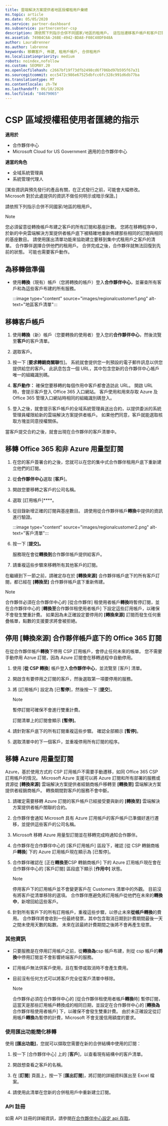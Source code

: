 ```yaml
---
title: 雲端解決方案提供者地區授權租用戶彙總
ms.topic: article
ms.date: 05/05/2020
ms.service: partner-dashboard
ms.subservice: partnercenter-csp
description: 請依照下列指示合併不同國家/地區的租用戶。 這包括遷移客戶帳戶和客戶訂閱的步驟。
ms.assetid: 749B4C6A-26BE-4942-BDA8-F08C40DF048A
author: LauraBrenner
ms.author: labrenne
keywords: 移轉客戶, 佈建, 租用戶帳戶, 合併租用戶
ms.localizationpriority: medium
robots: noindex,nofollow
ms.custom: SEOMAY.20
ms.openlocfilehash: c2667bf19f73dfb2498cd6f706bd97b595f67a31
ms.sourcegitcommit: ecc5472c986e67525dbfcc6fc328c991d6db77ba
ms.translationtype: MT
ms.contentlocale: zh-TW
ms.lasthandoff: 06/10/2020
ms.locfileid: "84679065"
---
```

# <a name="instructions-for-csp-regional-authorization-tenant-consolidation"></a>CSP 區域授權租使用者匯總的指示

**適用於**

-  合作夥伴中心
-  Microsoft Cloud for US Government 適用的合作夥伴中心

**適當的角色**

- 全域系統管理員
- 系統管理代理人

\[某些資訊與預先發行的產品有關，在正式發行之前，可能會大幅修改。 Microsoft 對於此處提供的資訊不做任何明示或暗示保證。\]

請依照下列指示合併不同國家/地區的租用戶。

>[!NOTE]  
>您必須留意從轉換帳戶布建之客戶的所有訂閱和基座計數。 您將在移轉程序中，於新的中央雲端解決方案提供者帳戶底下被精確地重新佈建那些相同的訂閱與相同的基座數目。 請使用匯出清單功能來協助建立要移到集中式租用戶之客戶的清單。 合作夥伴選擇合併他們的租用戶。 合併完成之後，合作夥伴就無法回復到先前的狀態。 可能也需要客戶動作。

## <a name="prepare-for-migration"></a>為移轉做準備

- 使用**轉換**（現有）帳戶（您將轉換的帳戶）登入**合作夥伴中心**，並審查所有客戶和為這些客戶布建的所有服務。

   :::image type="content" source="images/regionalcustomer1.png" alt-text="地區客戶清單":::

## <a name="migrate-customer-accounts"></a>移轉客戶帳戶

1. 使用**轉換**（新）帳戶（您要轉換的使用者）登入您的**合作夥伴中心**，然後流覽至**客戶**的客戶清單。

2. 選取客戶。

3. 按一下 [**要求轉銷商關聯**性]。 系統就會提供您一則預設的電子郵件訊息以供您提供給您的客戶。 此訊息包含一個 URL，其中包含您新的合作夥伴中心帳戶唯一的組織識別碼。

4. **客戶動作：** 確保您要移轉的每個作用中客戶都會造訪此 URL。 開啟 URL 時，會提示客戶登入 Office 365 入口網站。 客戶使用和用來存取 Azure 及 Office 365 管理入口網站時相同的組織識別碼登入。

5. 登入之後，就會提示客戶帳戶的全域系統管理員送出合約，以提供委派的系統管理員權限給新的雲端解決方案提供者帳戶。 如果他們同意，客戶就能選取核取方塊並同意授權關係。

當客戶提交合約之後，就會出現在合作夥伴的客戶清單中。

## <a name="migrating-office-365-and-non-azure-usage-based-subscriptions"></a>移轉 Office 365 和非 Azure 用量型訂閱

1. 在您的客戶簽署合約之後，您就可以在您的集中式合作夥伴租用戶底下重新建立他們的訂閱。

2. 從**合作夥伴中心**選取 [**客戶**]。

3. 開啟您要移轉之客戶的公司名稱。

4. 選取 [訂用帳戶]****。

5. 從目錄新增正確的訂閱與基座數目。 請使用從合作夥伴帳戶**轉換**中提供的資訊進行驗證。

   :::image type="content" source="images/regionalcustomer2.png" alt-text="客戶清單":::

6. 按一下 [**提交]。**

   服務現在會從**轉換到**合作夥伴帳戶提供給客戶。

7. 請重複這些步驟來移轉所有其他客戶的訂閱。

在繼續到下一節之前，請確定存在於 **\[轉換來源\]** 合作夥伴帳戶底下的所有客戶訂閱，都已經在 **\[轉換至\]** 合作夥伴帳戶底下重新佈建。

> [!NOTE]
> 合作夥伴必須在合作夥伴中心的 [從合作夥伴] 租使用者帳戶**轉換**時暫停訂閱，並在合作夥伴中心的 [**轉換至**合作夥伴租使用者帳戶] 下設定這些訂用帳戶，以確保不會發生雙重計費。 如果因為未正確設定要停用的 **\[轉換來源\]** 訂閱而發生任何重疊帳單，點數的支援要求將會被拒絕。

## <a name="disabling-the-office-365-subscriptions-under-the-transitioning-from-partner-account"></a>停用 \[轉換來源\] 合作夥伴帳戶底下的 Office 365 訂閱

在從合作夥伴帳戶**轉換**下停用 CSP 訂用帳戶，會停止任何未來的帳單。 您不需要手動停用 Azrue 訂閱，因為 Azure 訂閱會在移轉過程中自動停用。

1. 使用 [**從 CSP 轉換**] 帳戶登入**合作夥伴中心**，並流覽至 [客戶] 清單。

2. 開啟含有要停用之訂閱的客戶，然後選取第一項要停用的服務。

3. 將 [訂用帳戶] 設定為 [已**暫停**]，然後按一下 [**提交**]。

   >[!Note]
   >暫停訂閱可確保不會進行雙重計費。

   訂閱清單上的訂閱會顯示 **\[暫停\]**。

4. 請針對客戶底下的所有訂閱重複這些步驟。 確認全部顯示 **\[暫停\]**。

5. 選取清單中的下一個客戶，並重複停用所有訂閱的程序。

## <a name="migrating-azure-usage-based-subscriptions"></a>移轉 Azure 用量型訂閱

Azure，基於使用方式的 CSP 訂用帳戶不需要手動遷移，如同 Office 365 CSP 訂用帳戶的情況。 Microsoft Azure 支援可以將 Azure 訂閱和所有部署的服務或資源從 **\[轉換來源\]** 雲端解決方案提供者經銷商帳戶移轉至 **\[轉換至\]** 雲端解決方案提供者經銷商帳戶。 轉換期間對客戶的服務不會中斷。

1. 請確定需要移轉 Azure 訂閱的客戶帳戶已經接受要與新的 **\[轉換至\]** 雲端解決方案提供者帳戶關聯的合約。

2. 合作夥伴會通知 Microsoft 具有 Azure 訂用帳戶的客戶帳戶已準備好進行遷移，並提供這些客戶的公司名稱。

3. Microsoft 移轉 Azure 用量型訂閱並在移轉完成時通知合作夥伴。

4. 合作夥伴在合作夥伴中心的 [客戶訂用帳戶] 區段下，確認 [從 CSP 轉銷商帳戶**轉換**] 下的 Azure 訂用帳戶現在顯示為 [已暫停]。

5. 合作夥伴確認在 [正在**轉換至**CSP 轉銷商帳戶] 下的 Azure 訂用帳戶現在會在合作夥伴中心的 [客戶訂閱] 區段底下顯示 [**作用中]** 狀態。

   >[!Note]
   > 停用客戶下的訂用帳戶並不會變更客戶在 Customers 清單中的外觀。 目前沒有將客戶從清單移除的選項。 合作夥伴應避免將訂用帳戶從他們在未來的**轉換中**，新增回給這些客戶。

6. 針對所有客戶下的所有訂用帳戶，重複這些步驟，以停止未來**從帳戶轉換**的費用。 合作夥伴將會收到一份最終發票，其中包含取消日期到計費期間最後一天之間未使用天數的點數。 未來在該最終計費期間之後將不會再產生發票。

### <a name="additional-information"></a>其他資訊

- 只要服務是在停用訂用帳戶之前，從**轉換為**csp 帳戶布建，則從 csp 帳戶的**轉換**中停用訂閱並不會影響終端客戶的服務。

- 訂用帳戶無法供客戶使用，且在暫停或取消時不會產生費用。

- 目前沒有任何方式可以將客戶完全從客戶清單中移除。

    >[!Note]
    > 合作夥伴必須在合作夥伴中心的 [從合作夥伴租使用者帳戶**轉換**時] 暫停訂閱，這當天是那些訂用帳戶轉換成的相同日期，並設定在合作夥伴中心的 [**轉換為**合作夥伴租使用者帳戶] 下，以確保不會發生雙重計費。 由於未正確設定從訂用帳戶**轉換**為暫停的計費，Microsoft 不會支援信用額度的要求。

### <a name="simplify-migration-using-export"></a>使用匯出功能簡化移轉

使用 **\[匯出功能\]**，您就可以擷取您需要在新的合併結構中使用的訂閱：

1. 按一下 [合作夥伴中心] 上的 [**客戶**]，以查看現有結構中的客戶清單。

2. 開啟想查看之客戶的名稱。

3. 在 [**訂閱**] 頁面上，按一下 [**匯出訂閱**]，將訂閱的詳細資料匯出至 Excel 檔案。

4. 請使用此清單在您新的合併租用戶中重新建立訂閱。

### <a name="api-registration"></a>API 註冊

如需 API 註冊的詳細資訊，請參閱[在合作夥伴中心設定 api 存取](https://go.microsoft.com/fwlink/?linkid=847990)。
